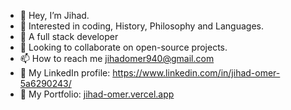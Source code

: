 - 👋 Hey, I’m Jihad.
- 👀 Interested in coding, History, Philosophy and Languages.
- 🌱 A full stack developer
- 💞️ Looking to collaborate on open-source projects.
- 📫 How to reach me jihadomer940@gmail.com
- 🧑 My LinkedIn profile: https://www.linkedin.com/in/jihad-omer-5a6290243/
- 🎊 My Portfolio: [jihad-omer.vercel.app ](https://jihad-omer.vercel.app/)

<!---
JihadOmer/JihadOmer is a ✨ special ✨ repository because its `README.md` (this file) appears on your GitHub profile.
You can click the Preview link to take a look at your changes.
--->
